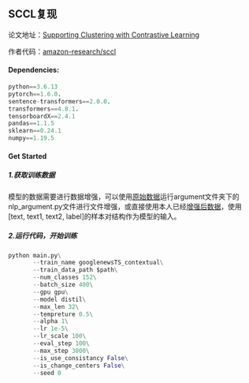 ## SCCL复现

论文地址：[Supporting Clustering with Contrastive Learning](https://arxiv.org/abs/2103.12953)

作者代码：[amazon-research/sccl](https://github.com/amazon-research/sccl)

#### Dependencies:

```python
python==3.6.13
pytorch==1.6.0. 
sentence-transformers==2.0.0. 
transformers==4.8.1. 
tensorboardX==2.4.1
pandas==1.1.5
sklearn==0.24.1
numpy==1.19.5
```
#### Get Started

##### 1.获取训练数据

模型的数据需要进行数据增强，可以使用[原始数据](https://github.com/rashadulrakib/short-text-clustering-enhancement/tree/master/data)运行argument文件夹下的nlp_argument.py文件进行文件增强，或直接使用本人已经[增强后数据]()，使用[text, text1, text2, label]的样本对结构作为模型的输入。

##### 2.运行代码，开始训练

```python
python main.py\
	   --train_name googlenewsTS_contextual\
       --train_data_path $path\
       --num_classes 152\
       --batch_size 400\
       --gpu gpu\
       --model distil\
       --max_len 32\
       --tempreture 0.5\
       --alpha 1\
       --lr 1e-5\
       --lr_scale 100\
       --eval_step 100\
       --max_step 3000\
       --is_use_consistancy False\
       --is_change_centers False\
       --seed 0
```





